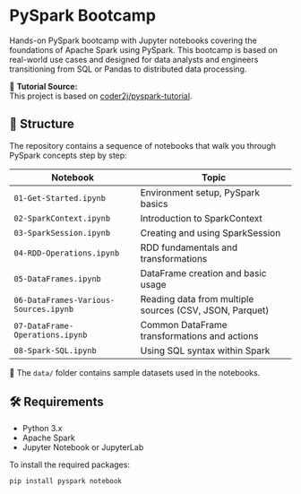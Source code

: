 # PySpark Bootcamp

Hands-on PySpark bootcamp with Jupyter notebooks covering the foundations of Apache Spark using PySpark. This bootcamp is based on real-world use cases and designed for data analysts and engineers transitioning from SQL or Pandas to distributed data processing.

📘 **Tutorial Source:**  
This project is based on [coder2j/pyspark-tutorial](https://github.com/coder2j/pyspark-tutorial?tab=readme-ov-file#introduction).

## 📂 Structure

The repository contains a sequence of notebooks that walk you through PySpark concepts step by step:

| Notebook | Topic |
|----------|-------|
| `01-Get-Started.ipynb` | Environment setup, PySpark basics |
| `02-SparkContext.ipynb` | Introduction to SparkContext |
| `03-SparkSession.ipynb` | Creating and using SparkSession |
| `04-RDD-Operations.ipynb` | RDD fundamentals and transformations |
| `05-DataFrames.ipynb` | DataFrame creation and basic usage |
| `06-DataFrames-Various-Sources.ipynb` | Reading data from multiple sources (CSV, JSON, Parquet) |
| `07-DataFrame-Operations.ipynb` | Common DataFrame transformations and actions |
| `08-Spark-SQL.ipynb` | Using SQL syntax within Spark |

📁 The `data/` folder contains sample datasets used in the notebooks.

## 🛠️ Requirements

- Python 3.x
- Apache Spark
- Jupyter Notebook or JupyterLab

To install the required packages:
```bash
pip install pyspark notebook
